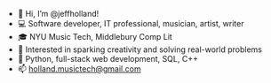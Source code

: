 - 👋 Hi, I’m @jeffholland!
- 💻 Software developer, IT professional, musician, artist, writer
- 🎓 NYU Music Tech, Middlebury Comp Lit
- 🎵 Interested in sparking creativity and solving real-world problems
- 🔡 Python, full-stack web development, SQL, C++
- 📫 holland.musictech@gmail.com
